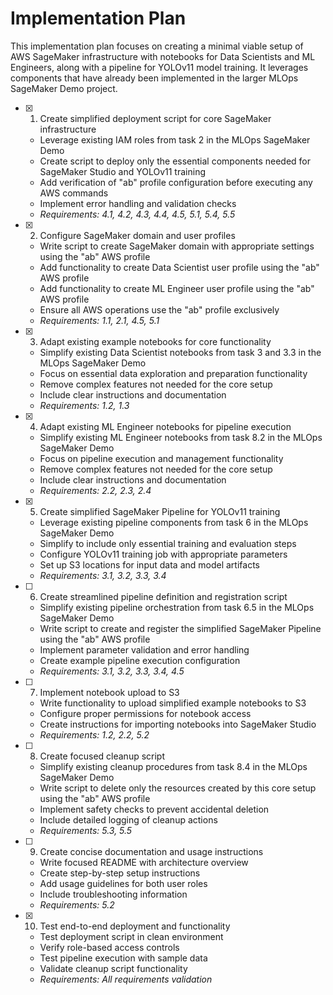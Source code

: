 # Implementation Plan

This implementation plan focuses on creating a minimal viable setup of AWS SageMaker infrastructure with notebooks for Data Scientists and ML Engineers, along with a pipeline for YOLOv11 model training. It leverages components that have already been implemented in the larger MLOps SageMaker Demo project.

- [x] 1. Create simplified deployment script for core SageMaker infrastructure
  - Leverage existing IAM roles from task 2 in the MLOps SageMaker Demo
  - Create script to deploy only the essential components needed for SageMaker Studio and YOLOv11 training
  - Add verification of "ab" profile configuration before executing any AWS commands
  - Implement error handling and validation checks
  - _Requirements: 4.1, 4.2, 4.3, 4.4, 4.5, 5.1, 5.4, 5.5_

- [x] 2. Configure SageMaker domain and user profiles
  - Write script to create SageMaker domain with appropriate settings using the "ab" AWS profile
  - Add functionality to create Data Scientist user profile using the "ab" AWS profile
  - Add functionality to create ML Engineer user profile using the "ab" AWS profile
  - Ensure all AWS operations use the "ab" profile exclusively
  - _Requirements: 1.1, 2.1, 4.5, 5.1_

- [x] 3. Adapt existing example notebooks for core functionality
  - Simplify existing Data Scientist notebooks from task 3 and 3.3 in the MLOps SageMaker Demo
  - Focus on essential data exploration and preparation functionality
  - Remove complex features not needed for the core setup
  - Include clear instructions and documentation
  - _Requirements: 1.2, 1.3_

- [x] 4. Adapt existing ML Engineer notebooks for pipeline execution
  - Simplify existing ML Engineer notebooks from task 8.2 in the MLOps SageMaker Demo
  - Focus on pipeline execution and management functionality
  - Remove complex features not needed for the core setup
  - Include clear instructions and documentation
  - _Requirements: 2.2, 2.3, 2.4_

- [x] 5. Create simplified SageMaker Pipeline for YOLOv11 training
  - Leverage existing pipeline components from task 6 in the MLOps SageMaker Demo
  - Simplify to include only essential training and evaluation steps
  - Configure YOLOv11 training job with appropriate parameters
  - Set up S3 locations for input data and model artifacts
  - _Requirements: 3.1, 3.2, 3.3, 3.4_

- [ ] 6. Create streamlined pipeline definition and registration script
  - Simplify existing pipeline orchestration from task 6.5 in the MLOps SageMaker Demo
  - Write script to create and register the simplified SageMaker Pipeline using the "ab" AWS profile
  - Implement parameter validation and error handling
  - Create example pipeline execution configuration
  - _Requirements: 3.1, 3.2, 3.3, 3.4, 4.5_

- [ ] 7. Implement notebook upload to S3
  - Write functionality to upload simplified example notebooks to S3
  - Configure proper permissions for notebook access
  - Create instructions for importing notebooks into SageMaker Studio
  - _Requirements: 1.2, 2.2, 5.2_

- [ ] 8. Create focused cleanup script
  - Simplify existing cleanup procedures from task 8.4 in the MLOps SageMaker Demo
  - Write script to delete only the resources created by this core setup using the "ab" AWS profile
  - Implement safety checks to prevent accidental deletion
  - Include detailed logging of cleanup actions
  - _Requirements: 5.3, 5.5_

- [ ] 9. Create concise documentation and usage instructions
  - Write focused README with architecture overview
  - Create step-by-step setup instructions
  - Add usage guidelines for both user roles
  - Include troubleshooting information
  - _Requirements: 5.2_

- [x] 10. Test end-to-end deployment and functionality
  - Test deployment script in clean environment
  - Verify role-based access controls
  - Test pipeline execution with sample data
  - Validate cleanup script functionality
  - _Requirements: All requirements validation_